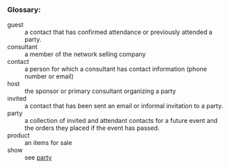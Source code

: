 ### Glossary:

<dl>
    <dt  name="guest">guest</dt>
    <dd>a contact that has confirmed attendance or previously attended a party.</dd>
    <dt name="consultant">consultant</dt>
    <dd>a member of the network selling company</dd>
    <dt name="contact">contact</dt>
    <dd>a person for which a consultant has contact information (phone number or email)</dd>
    <dt name="host">host</dt>
    <dd>the sponsor or primary consultant organizing a party</dd> 
    <dt name="invited">invited</dt>
    <dd>a contact that has been sent an email or informal invitation to a party.</dd>
    <dt name="party">party</dt>
    <dd>a collection of invited and attendant contacts for a future event and the orders they placed if the event has passed.</dd>
    <dt name="product">product</dt>
    <dd>an items for sale</dd>
    <dt name="show">show</dt>
    <dd>see <a href="#party">party</a></dd> 
</dl>

